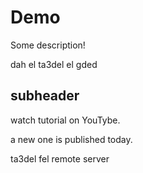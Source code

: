# Demo

Some description!

dah el ta3del el gded

## subheader

watch tutorial on YouTybe.

a new one is published today.

ta3del fel remote server

